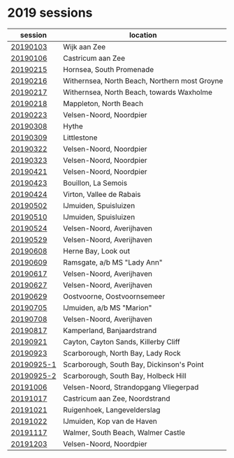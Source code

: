 # 2019 sessions

| session | location |
|---|---|
| [20190103]() | Wijk aan Zee |
| [20190106]() | Castricum aan Zee |
| [20190215]() | Hornsea, South Promenade |
| [20190216]() | Withernsea, North Beach, Northern most Groyne |
| [20190217]() | Withernsea, North Beach, towards Waxholme |
| [20190218]() | Mappleton, North Beach |
| [20190223]() | Velsen-Noord, Noordpier |
| [20190308]() | Hythe |
| [20190309]() | Littlestone |
| [20190322]() | Velsen-Noord, Noordpier |
| [20190323]() | Velsen-Noord, Noordpier |
| [20190421]() | Velsen-Noord, Noordpier |
| [20190423]() | Bouillon, La Semois |
| [20190424]() | Virton, Vallee de Rabais |
| [20190502]() | IJmuiden, Spuisluizen |
| [20190510]() | IJmuiden, Spuisluizen |
| [20190524](2019/20190524.md) | Velsen-Noord, Averijhaven |
| [20190529](2019/20190529.md) | Velsen-Noord, Averijhaven |
| [20190608](2019/20190608.md) | Herne Bay, Look out |
| [20190609](2019/20190609.md) | Ramsgate, a/b MS "Lady Ann" |
| [20190617](2019/20190617.md) | Velsen-Noord, Averijhaven |
| [20190627](2019/20190627.md) | Velsen-Noord, Averijhaven |
| [20190629]() | Oostvoorne, Oostvoornsemeer |
| [20190705]() | IJmuiden, a/b MS "Marion" |
| [20190708]() | Velsen-Noord, Averijhaven |
| [20190817]() | Kamperland, Banjaardstrand |
| [20190921]() | Cayton, Cayton Sands, Killerby Cliff |
| [20190923]() | Scarborough, North Bay, Lady Rock |
| [20190925-1]() | Scarborough, South Bay, Dickinson's Point |
| [20190925-2]() | Scarborough, South Bay, Holbeck Hill |
| [20191006](2019/20191006.md) | Velsen-Noord, Strandopgang Vliegerpad |
| [20191017]() | Castricum aan Zee, Noordstrand |
| [20191021]() | Ruigenhoek, Langevelderslag |
| [20191022]() | IJmuiden, Kop van de Haven |
| [20191117]() | Walmer, South Beach, Walmer Castle |
| [20191203]() | Velsen-Noord, Noordpier |
